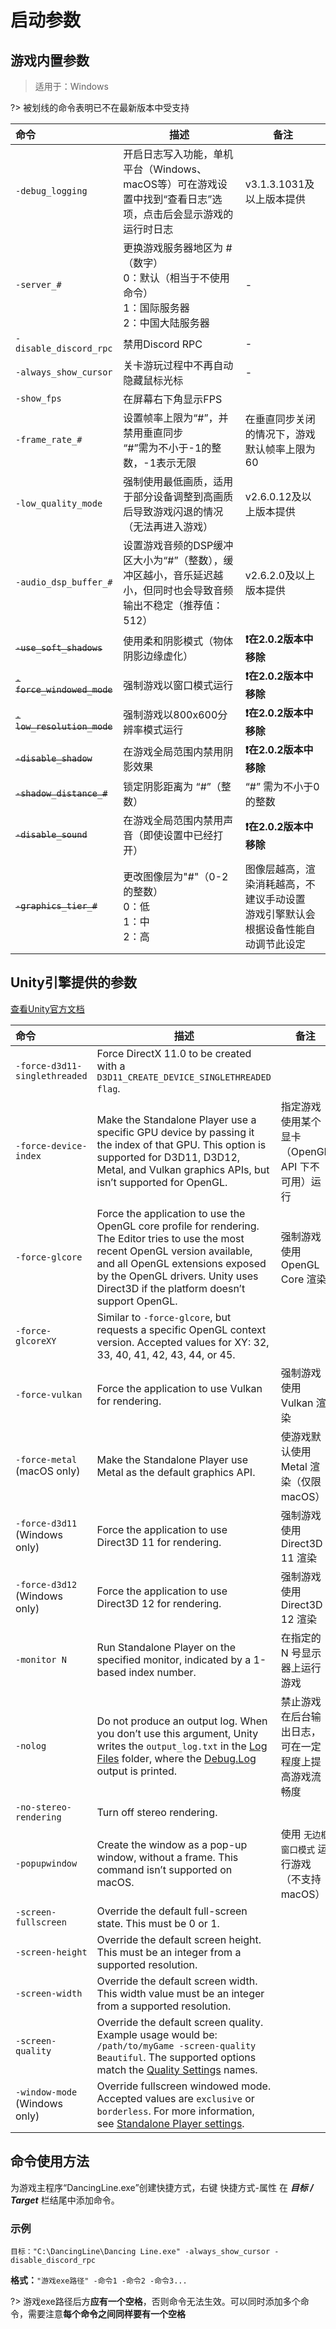 # 启动参数


## 游戏内置参数

> 适用于：Windows

?> 被划线的命令表明已不在最新版本中受支持


| 命令                         | 描述                                                            | 备注                                             |
|:---------------------------|---------------------------------------------------------------|------------------------------------------------|
| `-debug_logging`           | 开启日志写入功能，单机平台（Windows、macOS等）可在游戏设置中找到“查看日志”选项，点击后会显示游戏的运行时日志 | v3.1.3.1031及以上版本提供                             |
| `-server_#`                | 更换游戏服务器地区为 #（数字）<br/>0：默认（相当于不使用命令）<br/>1：国际服务器<br/>2：中国大陆服务器 | -                                              |
| `-disable_discord_rpc`     | 禁用Discord RPC                                                 | -                                              |
| `-always_show_cursor`      | 关卡游玩过程中不再自动隐藏鼠标光标                                             | -                                              |
| `-show_fps`                | 在屏幕右下角显示FPS                                                   |                                                |
| `-frame_rate_#`            | 设置帧率上限为“#”，并禁用垂直同步<br />“#”需为不小于-1的整数，-1表示无限                  | 在垂直同步关闭的情况下，游戏默认帧率上限为60                        |
| `-low_quality_mode`        | 强制使用最低画质，适用于部分设备调整到高画质后导致游戏闪退的情况（无法再进入游戏）                     | v2.6.0.12及以上版本提供                               |
| `-audio_dsp_buffer_#`      | 设置游戏音频的DSP缓冲区大小为“#”（整数），缓冲区越小，音乐延迟越小，但同时也会导致音频输出不稳定（推荐值：512）  | v2.6.2.0及以上版本提供                                |
| ~~`-use_soft_shadows`~~    | 使用柔和阴影模式（物体阴影边缘虚化）                                            | **❗在2.0.2版本中移除**                               |
| ~~`-force_windowed_mode`~~ | 强制游戏以窗口模式运行                                                   | **❗在2.0.2版本中移除**                               |
| ~~`-low_resolution_mode`~~ | 强制游戏以800x600分辨率模式运行                                           | **❗在2.0.2版本中移除**                               |
| ~~`-disable_shadow`~~      | 在游戏全局范围内禁用阴影效果                                                | **❗在2.0.2版本中移除**                               |
| ~~`-shadow_distance_#`~~   | 锁定阴影距离为 “#”（整数）                                               | “#” 需为不小于0的整数                                  |
| ~~`-disable_sound`~~       | 在游戏全局范围内禁用声音（即使设置中已经打开）                                       | **❗在2.0.2版本中移除**                               |
| ~~`-graphics_tier_#`~~     | 更改图像层为"#"（0-2的整数）<br />0：低<br />1：中<br />2：高                  | 图像层越高，渲染消耗越高，不建议手动设置<br />游戏引擎默认会根据设备性能自动调节此设定 |

## Unity引擎提供的参数

[查看Unity官方文档](https://docs.unity3d.com/2019.4/Documentation/Manual/PlayerCommandLineArguments.html)

| 命令                            | 描述                                                                                                                                                                                                                                                                                                                      | 备注                            |
|:------------------------------|-------------------------------------------------------------------------------------------------------------------------------------------------------------------------------------------------------------------------------------------------------------------------------------------------------------------------|-------------------------------|
| `-force-d3d11-singlethreaded` | Force DirectX 11.0 to be created with a `D3D11_CREATE_DEVICE_SINGLETHREADED flag`.                                                                                                                                                                                                                                      |
| `-force-device-index`         | Make the Standalone Player use a specific GPU device by passing it the index of that GPU. This option is supported for D3D11, D3D12, Metal, and Vulkan graphics APIs, but isn’t supported for OpenGL.                                                                                                                   | 指定游戏使用某个显卡（OpenGL API 下不可用）运行 |
| `-force-glcore`               | Force the application to use the OpenGL core profile for rendering. The Editor tries to use the most recent OpenGL version available, and all OpenGL extensions exposed by the OpenGL drivers. Unity uses Direct3D if the platform doesn’t support OpenGL.                                                              | 强制游戏使用 OpenGL Core 渲染         |
| `-force-glcoreXY`             | Similar to `-force-glcore`, but requests a specific OpenGL context version. Accepted values for XY: 32, 33, 40, 41, 42, 43, 44, or 45.                                                                                                                                                                                  |
| `-force-vulkan`               | Force the application to use Vulkan for rendering.                                                                                                                                                                                                                                                                      | 强制游戏使用 Vulkan  渲染             |
| `-force-metal` (macOS only)   | Make the Standalone Player use Metal as the default graphics API.                                                                                                                                                                                                                                                       | 使游戏默认使用 Metal 渲染（仅限macOS）     |
| `-force-d3d11` (Windows only) | Force the application to use Direct3D 11 for rendering.                                                                                                                                                                                                                                                                 | 强制游戏使用 Direct3D 11 渲染         |
| `-force-d3d12` (Windows only) | Force the application to use Direct3D 12 for rendering.                                                                                                                                                                                                                                                                 | 强制游戏使用  Direct3D 12 渲染        |
| `-monitor N`                  | Run Standalone Player on the specified monitor, indicated by a 1-based index number.                                                                                                                                                                                                                                    | 在指定的 N 号显示器上运行游戏              |
| `-nolog`                      | Do not produce an output log. When you don’t use this argument, Unity writes the `output_log.txt` in the [Log Files](https://docs.unity3d.com/2020.3/Documentation/Manual/LogFiles.html) folder, where the [Debug.Log](https://docs.unity3d.com/2020.3/Documentation/ScriptReference/Debug.Log.html) output is printed. | 禁止游戏在后台输出日志，可在一定程度上提高游戏流畅度    |
| `-no-stereo-rendering`        | Turn off stereo rendering.                                                                                                                                                                                                                                                                                              |
| `-popupwindow`                | Create the window as a pop-up window, without a frame. This command isn’t supported on macOS.                                                                                                                                                                                                                           | 使用 `无边框窗口模式` 运行游戏（不支持 macOS）  |
| `-screen-fullscreen`          | Override the default full-screen state. This must be 0 or 1.                                                                                                                                                                                                                                                            |
| `-screen-height`              | Override the default screen height. This must be an integer from a supported resolution.                                                                                                                                                                                                                                |
| `-screen-width`               | Override the default screen width. This width value must be an integer from a supported resolution.                                                                                                                                                                                                                     |
| `-screen-quality`             | Override the default screen quality. Example usage would be: `/path/to/myGame -screen-quality Beautiful`. The supported options match the [Quality Settings](https://docs.unity3d.com/2020.3/Documentation/Manual/class-QualitySettings.html) names.                                                                    |
| `-window-mode` (Windows only) | Override fullscreen windowed mode. Accepted values are `exclusive` or `borderless`. For more information, see [Standalone Player settings](https://docs.unity3d.com/2020.3/Documentation/Manual/class-PlayerSettingsStandalone.html).                                                                                   |

## 命令使用方法

为游戏主程序“DancingLine.exe”创建快捷方式，右键 快捷方式-属性 在 _**目标 / Target**_ 栏结尾中添加命令。

### 示例

`目标："C:\DancingLine\Dancing Line.exe" -always_show_cursor -disable_discord_rpc`

**格式：**`"游戏exe路径" -命令1 -命令2 -命令3...`

?> 游戏exe路径后方**应有一个空格**，否则命令无法生效。可以同时添加多个命令，需要注意**每个命令之间同样要有一个空格**